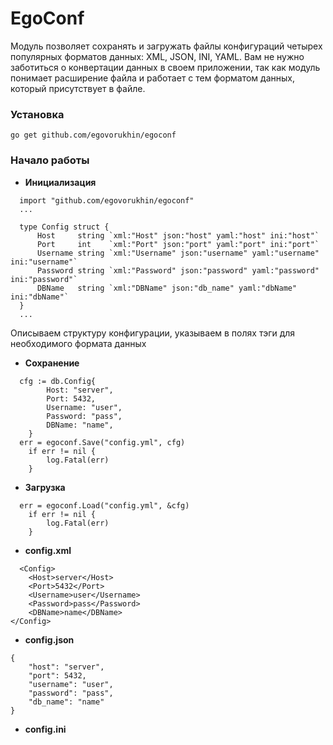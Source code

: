 # EgoConf
Модуль позволяет сохранять и загружать файлы конфигураций четырех популярных форматов данных: XML, JSON, INI, YAML. Вам не нужно заботиться о конвертации данных в своем приложении, так как модуль понимает расширение файла и работает с тем форматом данных, который присутствует в файле.
### Установка
```
go get github.com/egovorukhin/egoconf
```
### Начало работы
* **Инициализация**
```golang
  import "github.com/egovorukhin/egoconf"
  ...
  
  type Config struct {
	  Host     string `xml:"Host" json:"host" yaml:"host" ini:"host"`
	  Port     int    `xml:"Port" json:"port" yaml:"port" ini:"port"`
	  Username string `xml:"Username" json:"username" yaml:"username" ini:"username"`
	  Password string `xml:"Password" json:"password" yaml:"password" ini:"password"`
	  DBName   string `xml:"DBName" json:"db_name" yaml:"dbName" ini:"dbName"`
  }  
  ...
```
Описываем структуру конфигурации, указываем в полях тэги для необходимого формата данных
* **Сохранение**
```golang
  cfg := db.Config{
		Host: "server",
		Port: 5432,
		Username: "user",
		Password: "pass",
		DBName: "name",
	}
  err = egoconf.Save("config.yml", cfg)
	if err != nil {
		log.Fatal(err)
	}
```
* **Загрузка**
```golang
  err = egoconf.Load("config.yml", &cfg)
	if err != nil {
		log.Fatal(err)
	}
```

* **config.xml**
```
  <Config>
    <Host>server</Host>
    <Port>5432</Port>
    <Username>user</Username>
    <Password>pass</Password>
    <DBName>name</DBName>
</Config>
```
* **config.json**
```
{
    "host": "server",
    "port": 5432,
    "username": "user",
    "password": "pass",
    "db_name": "name"
}
```
* **config.ini**
```

```
